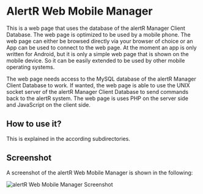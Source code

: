 # AlertR Web Mobile Manager

This is a web page that uses the database of the alertR Manager Client Database. The web page is optimized to be used by a mobile phone. The web page can either be browsed directly via your browser of choice or an App can be used to connect to the web page. At the moment an app is only written for Android, but it is only a simple web page that is shown on the mobile device. So it can be easily extended to be used by other mobile operating systems.

The web page needs access to the MySQL database of the alertR Manager Client Database to work. If wanted, the web page is able to use the UNIX socket server of the alertR Manager Client Database to send commands back to the alertR system. The web page is uses PHP on the server side and JavaScript on the client side.


## How to use it?

This is explained in the according subdirectories.


## Screenshot

A screenshot of the alertR Web Mobile Manager is shown in the following:

![alertR Web Mobile Manager Screenshot](https://github.com/sqall01/alertR/blob/master/docs/alertR_mobile_manager_v0.300.png)